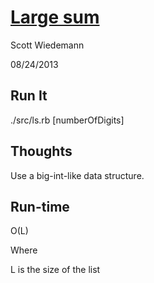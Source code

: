 [Large sum](http://projecteuler.net/problem=13)
====================
Scott Wiedemann

08/24/2013

Run It
------
./src/ls.rb [numberOfDigits]

Thoughts
--------
Use a big-int-like data structure.

Run-time
--------
O(L)

Where

L is the size of the list
